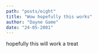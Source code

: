 ```yaml
---
path: "posts/eight"
title: "Wow hopefully this works"
author: "Dayne Game"
date: "24-05-2001"
---
```

hopefully this will work a treat
